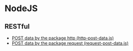 # NodeJS

## RESTful

- [POST data by the package http (http-post-data.js)](./http-post-data.js)
- [POST data by the package request (request-post-data.js)](./request-post-data.js)